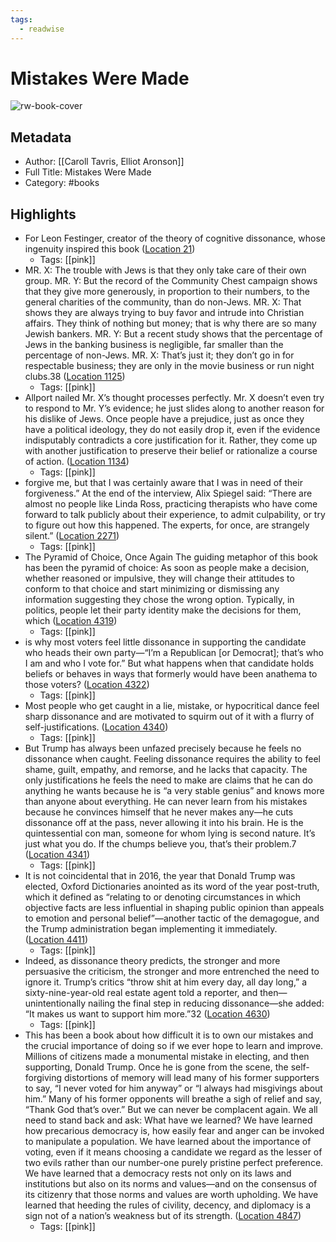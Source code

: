 ```yaml
---
tags:
  - readwise
---
```


# Mistakes Were Made

![rw-book-cover](https://images-na.ssl-images-amazon.com/images/I/51qjLjpfuRL._SL200_.jpg)

## Metadata
- Author: [[Caroll Tavris, Elliot Aronson]]
- Full Title: Mistakes Were Made
- Category: #books

## Highlights
- For Leon Festinger, creator of the theory of cognitive dissonance, whose ingenuity inspired this book ([Location 21](https://readwise.io/to_kindle?action=open&asin=B003K15IOE&location=21))
    - Tags: [[pink]] 
- MR. X: The trouble with Jews is that they only take care of their own group. MR. Y: But the record of the Community Chest campaign shows that they give more generously, in proportion to their numbers, to the general charities of the community, than do non-Jews. MR. X: That shows they are always trying to buy favor and intrude into Christian affairs. They think of nothing but money; that is why there are so many Jewish bankers. MR. Y: But a recent study shows that the percentage of Jews in the banking business is negligible, far smaller than the percentage of non-Jews. MR. X: That’s just it; they don’t go in for respectable business; they are only in the movie business or run night clubs.38 ([Location 1125](https://readwise.io/to_kindle?action=open&asin=B003K15IOE&location=1125))
    - Tags: [[pink]] 
- Allport nailed Mr. X’s thought processes perfectly. Mr. X doesn’t even try to respond to Mr. Y’s evidence; he just slides along to another reason for his dislike of Jews. Once people have a prejudice, just as once they have a political ideology, they do not easily drop it, even if the evidence indisputably contradicts a core justification for it. Rather, they come up with another justification to preserve their belief or rationalize a course of action. ([Location 1134](https://readwise.io/to_kindle?action=open&asin=B003K15IOE&location=1134))
    - Tags: [[pink]] 
- forgive me, but that I was certainly aware that I was in need of their forgiveness.” At the end of the interview, Alix Spiegel said: “There are almost no people like Linda Ross, practicing therapists who have come forward to talk publicly about their experience, to admit culpability, or try to figure out how this happened. The experts, for once, are strangely silent.” ([Location 2271](https://readwise.io/to_kindle?action=open&asin=B003K15IOE&location=2271))
    - Tags: [[pink]] 
- The Pyramid of Choice, Once Again The guiding metaphor of this book has been the pyramid of choice: As soon as people make a decision, whether reasoned or impulsive, they will change their attitudes to conform to that choice and start minimizing or dismissing any information suggesting they chose the wrong option. Typically, in politics, people let their party identity make the decisions for them, which ([Location 4319](https://readwise.io/to_kindle?action=open&asin=B003K15IOE&location=4319))
    - Tags: [[pink]] 
- is why most voters feel little dissonance in supporting the candidate who heads their own party—“I’m a Republican [or Democrat]; that’s who I am and who I vote for.” But what happens when that candidate holds beliefs or behaves in ways that formerly would have been anathema to those voters? ([Location 4322](https://readwise.io/to_kindle?action=open&asin=B003K15IOE&location=4322))
    - Tags: [[pink]] 
- Most people who get caught in a lie, mistake, or hypocritical dance feel sharp dissonance and are motivated to squirm out of it with a flurry of self-justifications. ([Location 4340](https://readwise.io/to_kindle?action=open&asin=B003K15IOE&location=4340))
    - Tags: [[pink]] 
- But Trump has always been unfazed precisely because he feels no dissonance when caught. Feeling dissonance requires the ability to feel shame, guilt, empathy, and remorse, and he lacks that capacity. The only justifications he feels the need to make are claims that he can do anything he wants because he is “a very stable genius” and knows more than anyone about everything. He can never learn from his mistakes because he convinces himself that he never makes any—he cuts dissonance off at the pass, never allowing it into his brain. He is the quintessential con man, someone for whom lying is second nature. It’s just what you do. If the chumps believe you, that’s their problem.7 ([Location 4341](https://readwise.io/to_kindle?action=open&asin=B003K15IOE&location=4341))
    - Tags: [[pink]] 
- It is not coincidental that in 2016, the year that Donald Trump was elected, Oxford Dictionaries anointed as its word of the year post-truth, which it defined as “relating to or denoting circumstances in which objective facts are less influential in shaping public opinion than appeals to emotion and personal belief”—another tactic of the demagogue, and the Trump administration began implementing it immediately. ([Location 4411](https://readwise.io/to_kindle?action=open&asin=B003K15IOE&location=4411))
    - Tags: [[pink]] 
- Indeed, as dissonance theory predicts, the stronger and more persuasive the criticism, the stronger and more entrenched the need to ignore it. Trump’s critics “throw shit at him every day, all day long,” a sixty-nine-year-old real estate agent told a reporter, and then—unintentionally nailing the final step in reducing dissonance—she added: “It makes us want to support him more.”32 ([Location 4630](https://readwise.io/to_kindle?action=open&asin=B003K15IOE&location=4630))
    - Tags: [[pink]] 
- This has been a book about how difficult it is to own our mistakes and the crucial importance of doing so if we ever hope to learn and improve. Millions of citizens made a monumental mistake in electing, and then supporting, Donald Trump. Once he is gone from the scene, the self-forgiving distortions of memory will lead many of his former supporters to say, “I never voted for him anyway” or “I always had misgivings about him.” Many of his former opponents will breathe a sigh of relief and say, “Thank God that’s over.” But we can never be complacent again. We all need to stand back and ask: What have we learned? We have learned how precarious democracy is, how easily fear and anger can be invoked to manipulate a population. We have learned about the importance of voting, even if it means choosing a candidate we regard as the lesser of two evils rather than our number-one purely pristine perfect preference. We have learned that a democracy rests not only on its laws and institutions but also on its norms and values—and on the consensus of its citizenry that those norms and values are worth upholding. We have learned that heeding the rules of civility, decency, and diplomacy is a sign not of a nation’s weakness but of its strength. ([Location 4847](https://readwise.io/to_kindle?action=open&asin=B003K15IOE&location=4847))
    - Tags: [[pink]]

